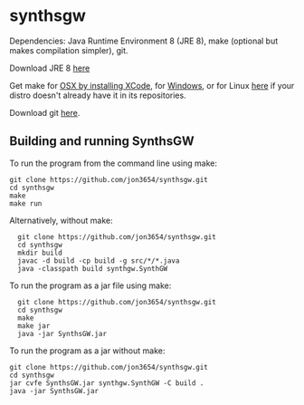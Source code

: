 # synthsgw
Dependencies: Java Runtime Environment 8 (JRE 8), make (optional but makes compilation simpler), git.

Download JRE 8 [here](http://www.oracle.com/technetwork/java/javase/downloads/jre8-downloads-2133155.html)

Get make for [OSX by installing XCode](https://developer.apple.com/xcode/), for [Windows](http://gnuwin32.sourceforge.net/packages/make.htm), or for Linux [here](https://ftp.gnu.org/gnu/make/) if your distro doesn't already have it in its repositories.

Download git [here](https://git-scm.com/downloads).

## Building and running SynthsGW

To run the program from the command line using make:

  ```
  git clone https://github.com/jon3654/synthsgw.git
  cd synthsgw
  make
  make run
  ```

Alternatively, without make:

```
  git clone https://github.com/jon3654/synthsgw.git
  cd synthsgw
  mkdir build
  javac -d build -cp build -g src/*/*.java
  java -classpath build synthgw.SynthGW
  ```
  
To run the program as a jar file using make:
```
  git clone https://github.com/jon3654/synthsgw.git
  cd synthsgw
  make
  make jar
  java -jar SynthsGW.jar
  ```
To run the program as a jar without make:
  ```
  git clone https://github.com/jon3654/synthsgw.git
  cd synthsgw
  jar cvfe SynthsGW.jar synthgw.SynthGW -C build .
  java -jar SynthsGW.jar
  ```
